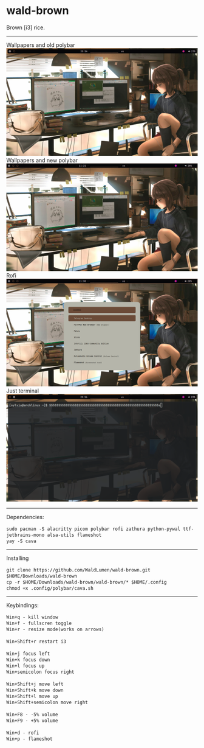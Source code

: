# wald-brown
Brown [i3] rice.



---------------------------------

Wallpapers and old polybar
![Wallpapers and polybar](https://github.com/WaldLumen/wald-brown/blob/main/screenshots/1.png)
Wallpapers and new polybar
![Wallpapers and polybar](https://github.com/WaldLumen/wald-brown/blob/main/screenshots/4.png)
Rofi
![Rofi](https://github.com/WaldLumen/wald-brown/blob/main/screenshots/5.png)
Just terminal
![Just cool screnshoot](https://github.com/WaldLumen/wald-brown/blob/main/screenshots/3.png)

---------------------------------

Dependencies:
```
sudo pacman -S alacritty picom polybar rofi zathura python-pywal ttf-jetbrains-mono alsa-utils flameshot
yay -S cava
```

---------------------------------

Installing
```
git clone https://github.com/WaldLumen/wald-brown.git $HOME/Downloads/wald-brown
cp -r $HOME/Downloads/wald-brown/wald-brown/* $HOME/.config
chmod +x .config/polybar/cava.sh
```
---------------------------------

Keybindings:
```
Win+q - kill window
Win+f - fullscren toggle
Win+r - resize mode(works on arrows)

Win+Shift+r restart i3

Win+j focus left
Win+k focus down
Win+l focus up
Win+semicolon focus right

Win+Shift+j move left
Win+Shift+k move down
Win+Shift+l move up
Win+Shift+semicolon move right

Win+F8 - -5% volume
Win+F9 - +5% volume

Win+d - rofi
Win+p - flameshot
